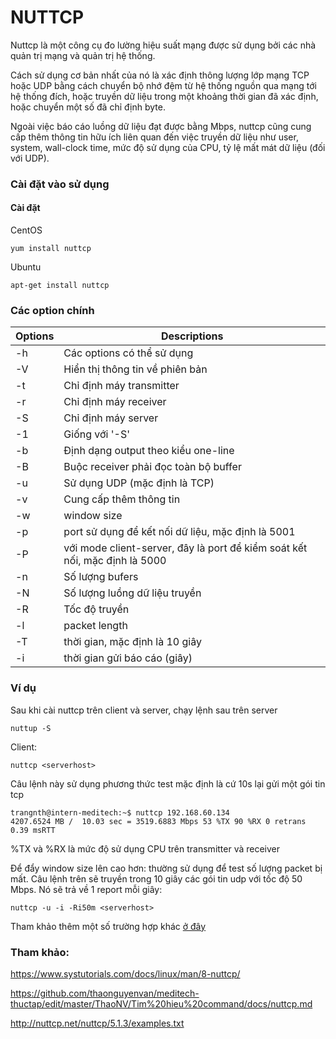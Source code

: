 # NUTTCP

Nuttcp là một công cụ đo lường hiệu suất mạng được sử dụng bởi các nhà quản trị mạng và quản trị hệ thống.

Cách sử dụng cơ bản nhất của nó là xác định thông lượng lớp mạng TCP hoặc UDP bằng cách chuyển bộ nhớ đệm từ hệ thống nguồn qua mạng tới hệ thống đích, hoặc truyền dữ liệu trong một khoảng thời gian đã xác định, hoặc chuyển một số đã chỉ định byte.

Ngoài việc báo cáo luồng dữ liệu đạt được bằng Mbps, nuttcp cũng cung cấp thêm thông tin hữu ích liên quan đến việc truyền dữ liệu như user, system, wall-clock time, mức độ sử dụng của CPU, tỷ lệ mất mát dữ liệu (đối với UDP).


### Cài đặt vào sử dụng

#### Cài đặt

CentOS
	
	yum install nuttcp

Ubuntu
	
	apt-get install nuttcp

	
### Các option chính

| Options | Descriptions |
|---------|--------------|
| -h | Các options có thể sử dụng |
| -V | Hiển thị thông tin về phiên bản |
| -t | Chỉ định máy transmitter |
| -r | Chỉ định máy receiver |
| -S | Chỉ định máy server |
| -1 | Giống với '-S' |
| -b | Định dạng output theo kiểu one-line |
| -B | Buộc receiver phải đọc toàn bộ buffer |
| -u | Sử dụng UDP (mặc định là TCP) |
| -v | Cung cấp thêm thông tin |
| -w | window size |
| -p | port sử dụng để kết nối dữ liệu, mặc định là 5001 |
| -P | với mode client-server, đây là port để kiểm soát kết nối, mặc định là 5000 |
| -n | Số lượng bufers |
| -N | Số lượng luồng dữ liệu truyền |
| -R | Tốc độ truyền |
| -l | packet length |
| -T | thời gian, mặc định là 10 giây |
| -i | thời gian gửi báo cáo (giây) |


### Ví dụ

Sau khi cài nuttcp trên client và server, chạy lệnh sau trên server

	nuttup -S

Client:

	nuttcp <serverhost>

Câu lệnh này sử dụng phương thức test mặc định là cứ 10s lại gửi một gói tin tcp

	trangnth@intern-meditech:~$ nuttcp 192.168.60.134
	4207.6524 MB /  10.03 sec = 3519.6883 Mbps 53 %TX 90 %RX 0 retrans 0.39 msRTT

%TX và %RX là mức độ sử dụng CPU trên transmitter và receiver

Để đẩy window size lên cao hơn: thường sử dụng để test số lượng packet bị mất. Câu lệnh trên sẽ truyền trong 10 giây các gói tin udp với tốc độ 50 Mbps. Nó sẽ trả về 1 report mỗi giây:

	nuttcp -u -i -Ri50m <serverhost>

Tham khảo thêm một số trường hợp khác [ở đây](http://nuttcp.net/nuttcp/5.1.3/examples.txt)

### Tham khảo:

https://www.systutorials.com/docs/linux/man/8-nuttcp/

https://github.com/thaonguyenvan/meditech-thuctap/edit/master/ThaoNV/Tim%20hieu%20command/docs/nuttcp.md

http://nuttcp.net/nuttcp/5.1.3/examples.txt